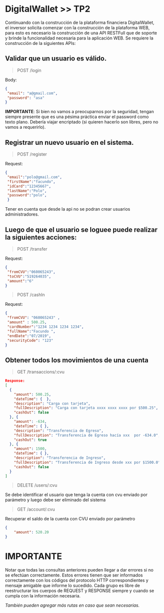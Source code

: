 # DigitalWallet >> TP2

Continuando con la construcción de la plataforma financiera DigitalWallet, el inversor solicita comenzar con la construcción de la plataforma WEB, para esto es necesario la construcción de una API RESTFull que de soporte y brinde la funcionalidad necesaria para la aplicación WEB.
Se requiere la construcción de la siguientes APIs:


## Validar que un usuario es válido.

> POST /login

Body:

```json
{
 "email": "a@gmail.com",
 "password": "asa"
}
```

**IMPORTANTE**: Si bien no vamos a preocuparnos por la seguridad, tengan siempre presente que es una pésima práctica enviar el password como texto plano. Debería viajar encriptado (si quieren hacerlo son libres, pero no vamos a requerirlo).

## Registrar un nuevo usuario en el sistema.

> POST /register

Request:

```json
{
 "email":"polo@gmail.com",
 "firstName":"facundo",
 "idCard":"12345667", 
 "lastName":"Polo", 
 "password":"polo",
 }
 ```

 Tener en cuenta que desde la api no se podran crear usuarios administradores.

 ## Luego de que el usuario se loguee puede realizar la siguientes acciones:


> POST /transfer

Request:

```json
{
 "fromCVU":"060065243",
 "toCVU":"519264035",
 "amount":"6"
}
```

> POST /cashIn

Request:

```json
{
 "fromCVU": "060065243" ,
 "amount" : 500.25,
 "cardNumber":"1234 1234 1234 1234",
 "fullName":"Facundo ",
 "endDate":"07/2019",
 "securityCode": "123"
}
````

## Obtener todos los movimientos de una cuenta 

> GET /transaccions/:cvu

```json
Response:
[    
  {
    "amount": 500.25,
    "dateTime": {  },
    "description": "Carga con tarjeta",
    "fullDescription": "Carga con tarjeta xxxx xxxx xxxx por $500.25",
    "cashOut": false
  }, {
    "amount": -634,
    "dateTime": { },
    "description": "Transferencia de Egreso",
    "fullDescription": "Transferencia de Egreso hacía xxx  por -634.0",
    "cashOut": true
  }, {
    "amount": 1500,
    "dateTime": { },
    "description": "Transferencia de Ingreso",
    "fullDescription": "Transferencia de Ingreso desde xxx por $1500.0",
    "cashOut": false
  }
]
```

> DELETE /users/:cvu

Se debe identificar el usuario que tenga la cuenta con cvu enviado por parámetro y luego debe ser eliminado del sistema

> GET /account/:cvu

Recuperar el saldo de la cuenta con CVU enviado por parámetro

```json
{
	"amount": 520.20
}
```

# IMPORTANTE

Notar que todas las consultas anteriores pueden llegar a dar errores si no se efectúan correctamente. Estos errores tienen que ser informados correctamente con los códigos del protocolo HTTP correspondientes y mensaje amigable que informe lo sucedido.
Cada grupo es libre de reestructurar los cuerpos de REQUEST y RESPONSE siempre y cuando se cumpla con la información necesaria.

*También pueden agregar más rutas en caso que sean necesarias.*

